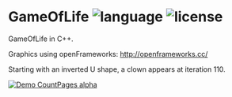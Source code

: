 # GameOfLife ![language](https://img.shields.io/badge/language-C++-orange) ![license](https://img.shields.io/badge/license-MIT-brightgreen)
GameOfLife in C++.

Graphics using openFrameworks:
http://openframeworks.cc/

Starting with an inverted U shape, a clown appears at iteration 110.

[![Demo CountPages alpha](http://img.youtube.com/vi/KR08y9O1JX4/0.jpg)](https://youtu.be/KR08y9O1JX4)
